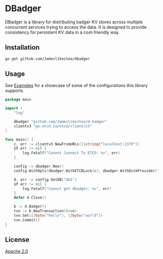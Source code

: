 # DBadger

DBadger is a library for distributing badger KV stores across multiple concurrent services trying to access the data. It is designed to provide consistency for persistent KV data in a cost-friendly way.

## Installation

```bash
go get github.com/Jameslikestea/dbadger
```

## Usage

See [Examples](./examples/) for a showcase of some of the configurations this library supports.

```go
package main

import (
	"log"

	dbadger "github.com/Jameslikestea/d-badger"
	clientv3 "go.etcd.io/etcd/client/v3"
)

func main() {
	c, err := clientv3.NewFromURLs([]string{"localhost:2379"})
	if err != nil {
		log.Fatalf("Cannot Connect To ETCD: %v", err)
	}

	config := dbadger.New()
	config.WithOpts(dbadger.WithETCDLock(c), dbadger.WithDiskProvider("./test_lock"))

	d, err := config.GetDB("db1")
	if err != nil {
		log.Fatalf("Cannot get dbadger: %v", err)
	}
	defer d.Close()

	b := d.Badger()
	txn := b.NewTransaction(true)
	txn.Set([]byte("hello"), []byte("world"))
	txn.Commit()
}
```

## License

[Apache 2.0](https://choosealicense.com/licenses/apache-2.0/)
